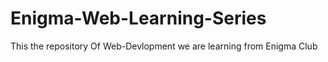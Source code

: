 # Enigma-Web-Learning-Series
This the repository Of Web-Devlopment we are learning from Enigma Club 
